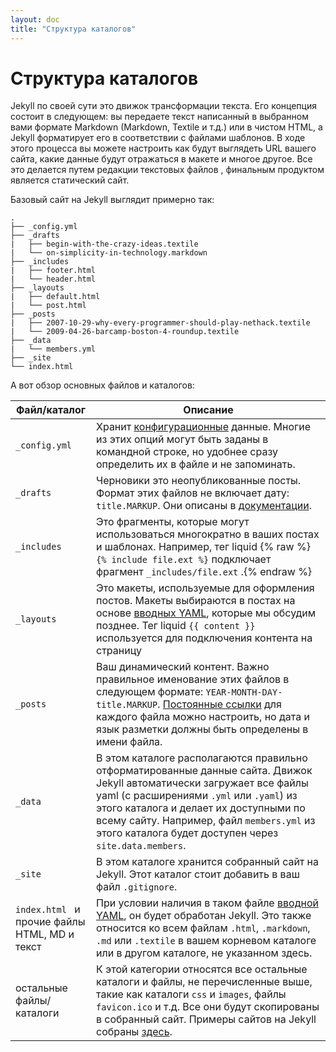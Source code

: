 ```yaml
---
layout: doc
title: "Структура каталогов"
---
```


# Структура каталогов

Jekyll по своей сути это движок трансформации текста. Его концепция состоит в следующем: вы передаете текст написанный в выбранном вами формате Markdown (Markdown, Textile и т.д.) или в чистом HTML, а Jekyll форматирует его в соответствии с файлами шаблонов. В ходе этого процесса вы можете настроить как будут выглядеть  URL вашего сайта, какие данные будут отражаться в макете и многое другое. Все это делается путем редакции текстовых файлов , финальным продуктом является статический сайт.

Базовый сайт на  Jekyll выглядит примерно так:

```
.
├── _config.yml
├── _drafts
|   ├── begin-with-the-crazy-ideas.textile
|   └── on-simplicity-in-technology.markdown
├── _includes
|   ├── footer.html
|   └── header.html
├── _layouts
|   ├── default.html
|   └── post.html
├── _posts
|   ├── 2007-10-29-why-every-programmer-should-play-nethack.textile
|   └── 2009-04-26-barcamp-boston-4-roundup.textile
├── _data
|   └── members.yml
├── _site
└── index.html
```

А вот обзор основных файлов и каталогов:

Файл/каталог| Описание
------------|---------
`_config.yml` | Хранит [конфигурационные](/documentation/06_configuration.html) данные. Многие из этих опций могут быть заданы в командной строке, но удобнее сразу определить их в файле и не запоминать.
`_drafts` | Черновики это неопубликованные посты. Формат этих файлов не включает дату: `title.MARKUP`. Они описаны в [документации](/documentation/09_drafts.html).
`_includes` | Это фрагменты, которые могут использоваться многократно в ваших постах и шаблонах. Например, тег liquid {% raw %}`{% include file.ext %}` подключает фрагмент `_includes/file.ext` .{% endraw %}
`_layouts` | Это макеты, используемые для оформления постов. Макеты выбираются в постах на основе [вводных YAML](/documentation/07_frontmatter.html), которые мы обсудим позднее. Тег liquid `{{ content }}` используется для подключения контента на страницу
`_posts` | Ваш динамический контент. Важно правильное именование этих файлов в следующем формате: `YEAR-MONTH-DAY-title.MARKUP`. [Постоянные ссылки](/documentation/18_permalinks.html) для каждого файла можно настроить, но дата и язык разметки должны быть определены в имени файла.
`_data` | В этом каталоге располагаются правильно отформатированные данные сайта. Движок Jekyll  автоматически загружает все файлы  yaml (с расширениями `.yml` или `.yaml`) из этого каталога и делает их доступными по всему сайту. Например, файл `members.yml` из этого каталога будет доступен через `site.data.members`.
`_site` | В этом каталоге хранится собранный сайт на Jekyll. Этот каталог стоит добавить в ваш файл `.gitignore`.
`index.html ` и прочие файлы HTML, MD и текст | При условии наличия в таком файле [вводной YAML](/documentation/07_frontmatter.html), он будет обработан Jekyll. Это также относится ко всем файлам `.html`, `.markdown`, `.md` или `.textile` в вашем корневом каталоге или в другом каталоге, не указанном здесь.
остальные файлы/каталоги| К этой категории относятся все остальные каталоги и файлы, не перечисленные выше, такие как каталоги `css` и `images`, файлы `favicon.ico` и т.д. Все они будут скопированы в собранный сайт. Примеры сайтов на Jekyll собраны [здесь](/documentation/26_sites_using_jekyll.html).
